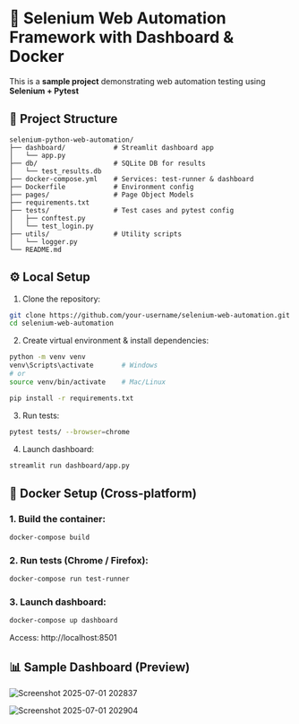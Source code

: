 # 🧪 Selenium Web Automation Framework with Dashboard & Docker

This is a **sample project** demonstrating web automation testing using **Selenium + Pytest**

## 📁 Project Structure

```
selenium-python-web-automation/
├── dashboard/            # Streamlit dashboard app
│   └── app.py
├── db/                   # SQLite DB for results
│   └── test_results.db
├── docker-compose.yml    # Services: test-runner & dashboard
├── Dockerfile            # Environment config
├── pages/                # Page Object Models
├── requirements.txt
├── tests/                # Test cases and pytest config
│   ├── conftest.py
│   └── test_login.py
├── utils/                # Utility scripts
│   └── logger.py
└── README.md
```

## ⚙️ Local Setup

1. Clone the repository:
```bash
git clone https://github.com/your-username/selenium-web-automation.git
cd selenium-web-automation
```

2. Create virtual environment & install dependencies:
```bash
python -m venv venv
venv\Scripts\activate       # Windows
# or
source venv/bin/activate    # Mac/Linux

pip install -r requirements.txt
```

3. Run tests:
```bash
pytest tests/ --browser=chrome
```

4. Launch dashboard:
```bash
streamlit run dashboard/app.py
```

## 🐳 Docker Setup (Cross-platform)

### 1. Build the container:
```bash
docker-compose build
```

### 2. Run tests (Chrome / Firefox):
```bash
docker-compose run test-runner
```

### 3. Launch dashboard:
```bash
docker-compose up dashboard
```

Access: http://localhost:8501

## 📊 Sample Dashboard (Preview)

![Screenshot 2025-07-01 202837](https://github.com/user-attachments/assets/62b397c2-8d29-45b1-9d0c-d984c4639907)

![Screenshot 2025-07-01 202904](https://github.com/user-attachments/assets/acc3a99c-f263-4ba4-98e3-5a01186c4116)


